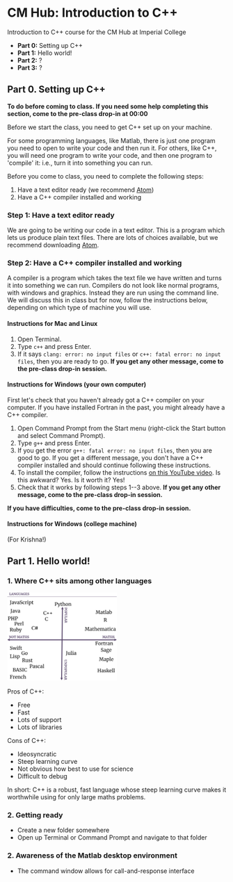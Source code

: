 # CM Hub: Introduction to C++
Introduction to C++ course for the CM Hub at Imperial College

* **Part 0:** Setting up C++
* **Part 1:** Hello world!
* **Part 2:** ?
* **Part 3:** ?

## Part 0. Setting up C++

**To do before coming to class. If you need some help completing this section, come to the pre-class drop-in at 00:00**

Before we start the class, you need to get C++ set up on your machine.

For some programming languages, like Matlab, there is just one program you need to open to write your code and then run it. For others, like C++, you will need one program to write your code, and then one program to 'compile' it: i.e., turn it into something you can run.

Before you come to class, you need to complete the following steps:

1. Have a text editor ready (we recommend [Atom](https://atom.io/))
2. Have a C++ compiler installed and working

### Step 1: Have a text editor ready
We are going to be writing our code in a text editor. This is a program which lets us produce plain text files. There are lots of choices available, but we recommend downloading [Atom](https://atom.io/).

### Step 2: Have a C++ compiler installed and working
A compiler is a program which takes the text file we have written and turns it into something we can run. Compilers do not look like normal programs, with windows and graphics. Instead they are run using the command line. We will discuss this in class but for now, follow the instructions below, depending on which type of machine you will use.

#### Instructions for Mac and Linux
1. Open Terminal.
2. Type `c++` and press Enter.
3. If it says `clang: error: no input files` or `c++: fatal error: no input files`, then you are ready to go. **If you get any other message, come to the pre-class drop-in session.**

#### Instructions for Windows (your own computer)
First let's check that you haven't already got a C++ compiler on your computer. If you have installed Fortran in the past, you might already have a C++ compiler.

1. Open Command Prompt from the Start menu (right-click the Start button and select Command Prompt).
2. Type `g++` and press Enter.
3. If you get the error `g++: fatal error: no input files`, then you are good to go. If you get a different message, you don't have a C++ compiler installed and should continue following these instructions.
4. To install the compiler, follow the instructions [on this YouTube video](https://www.youtube.com/watch?v=sXW2VLrQ3Bs). Is this awkward? Yes. Is it worth it? Yes!
5. Check that it works by following steps 1--3 above. **If you get any other message, come to the pre-class drop-in session.**

**If you have difficulties, come to the pre-class drop-in session.**

#### Instructions for Windows (college machine)

(For Krishna!)

## Part 1. Hello world!

### 1. Where C++ sits among other languages
<img src="/readme-images/maths-not-maths-languages.png" width="50%">

Pros of C++:
* Free
* Fast
* Lots of support
* Lots of libraries

Cons of C++:
* Ideosyncratic
* Steep learning curve
* Not obvious how best to use for science
* Difficult to debug

In short: C++ is a robust, fast language whose steep learning curve makes it worthwhile using for only large maths problems.

### 2. Getting ready

* Create a new folder somewhere
* Open up Terminal or Command Prompt and navigate to that folder

### 2. Awareness of the Matlab desktop environment
* The command window allows for call-and-response interface
